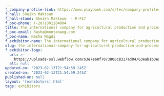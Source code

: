 ```yaml
---
f_company-profile-link: https://www.playbook.com/s/fec/company-profiles
f_hall: Sheikh Maktoum
f_hall-stand: Sheikh Maktoum  - M-F17
f_poc-phone: (+20)1001204004
title: The international company for agricultural production and processing (ICAPP)
f_poc-email: Rasha@montanaeg.com
f_poc-name: Rasha Magdi
f_exhibitor-name: The international company for agricultural production and processing (ICAPP)
slug: the-international-company-for-agricultural-production-and-processing-icapp
f_exhibitor-logo:
  url: >-
    https://uploads-ssl.webflow.com/63e7e60f7073806c8317ad04/63eab1b3ea9ebddaffa88508_NjI0Zg.jpeg
  alt: null
updated-on: '2023-02-13T21:54:59.245Z'
created-on: '2023-02-13T21:54:59.245Z'
published-on: null
layout: '[exhibitors].html'
tags: exhibitors
---
```



